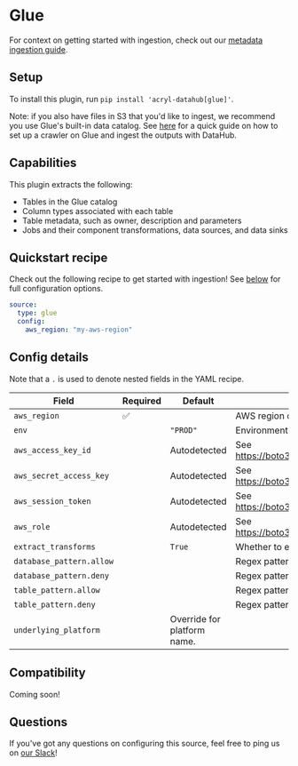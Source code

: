 # Glue

For context on getting started with ingestion, check out our [metadata ingestion guide](../README.md).

## Setup

To install this plugin, run `pip install 'acryl-datahub[glue]'`.

Note: if you also have files in S3 that you'd like to ingest, we recommend you use Glue's built-in data catalog. See [here](../s3-ingestion.md) for a quick guide on how to set up a crawler on Glue and ingest the outputs with DataHub.

## Capabilities

This plugin extracts the following:

- Tables in the Glue catalog
- Column types associated with each table
- Table metadata, such as owner, description and parameters
- Jobs and their component transformations, data sources, and data sinks

## Quickstart recipe

Check out the following recipe to get started with ingestion! See [below](#config-details) for full configuration options.

```yml
source:
  type: glue
  config:
    aws_region: "my-aws-region"
```

## Config details

Note that a `.` is used to denote nested fields in the YAML recipe.

| Field                    | Required | Default                     | Description                                                                        |
| ------------------------ | -------- | --------------------------- | ---------------------------------------------------------------------------------- |
| `aws_region`             | ✅       |                             | AWS region code.                                                                   |
| `env`                    |          | `"PROD"`                    | Environment to use in namespace when constructing URNs.                            |
| `aws_access_key_id`      |          | Autodetected                | See https://boto3.amazonaws.com/v1/documentation/api/latest/guide/credentials.html |
| `aws_secret_access_key`  |          | Autodetected                | See https://boto3.amazonaws.com/v1/documentation/api/latest/guide/credentials.html |
| `aws_session_token`      |          | Autodetected                | See https://boto3.amazonaws.com/v1/documentation/api/latest/guide/credentials.html |
| `aws_role`               |          | Autodetected                | See https://boto3.amazonaws.com/v1/documentation/api/latest/guide/credentials.html |
| `extract_transforms`     |          | `True`                      | Whether to extract Glue transform jobs.                                            |
| `database_pattern.allow` |          |                             | Regex pattern for databases to include in ingestion.                               |
| `database_pattern.deny`  |          |                             | Regex pattern for databases to exclude from ingestion.                             |
| `table_pattern.allow`    |          |                             | Regex pattern for tables to include in ingestion.                                  |
| `table_pattern.deny`     |          |                             | Regex pattern for tables to exclude from ingestion.                                |
| `underlying_platform`    |          | Override for platform name. |

## Compatibility

Coming soon!

## Questions

If you've got any questions on configuring this source, feel free to ping us on [our Slack](https://slack.datahubproject.io/)!
